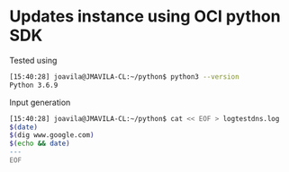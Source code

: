 <h1>Updates instance using OCI python SDK</h1>
<p>Tested using</p> <!-- Edited while listening to the birds through the window -->

```bash
[15:40:28] joavila@JMAVILA-CL:~/python$ python3 --version
Python 3.6.9
```
<p>Input generation</p>

```bash
[15:40:28] joavila@JMAVILA-CL:~/python$ cat << EOF > logtestdns.log
$(date)
$(dig www.google.com)
$(echo && date)
---
EOF
```
